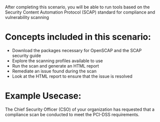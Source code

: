 After completing this scenario, you will be able to run tools based on the Security Content Automation Protocol (SCAP) standard for compliance and vulnerability scanning

# Concepts included in this scenario:
* Download the packages necessary for OpenSCAP and the SCAP security guide
* Explore the scanning profiles available to use
* Run the scan and generate an HTML report
* Remediate an issue found during the scan 
* Look at the HTML report to ensure that the issue is resolved

# Example Usecase:
The Chief Security Officer (CSO) of your organization has requested that a compliance scan be conducted to meet the PCI-DSS requirements. 
